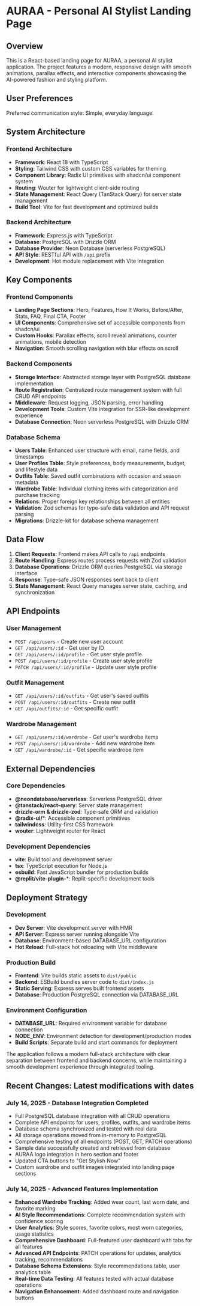 # AURAA - Personal AI Stylist Landing Page

## Overview

This is a React-based landing page for AURAA, a personal AI stylist application. The project features a modern, responsive design with smooth animations, parallax effects, and interactive components showcasing the AI-powered fashion and styling platform.

## User Preferences

Preferred communication style: Simple, everyday language.

## System Architecture

### Frontend Architecture
- **Framework**: React 18 with TypeScript
- **Styling**: Tailwind CSS with custom CSS variables for theming
- **Component Library**: Radix UI primitives with shadcn/ui component system
- **Routing**: Wouter for lightweight client-side routing
- **State Management**: React Query (TanStack Query) for server state management
- **Build Tool**: Vite for fast development and optimized builds

### Backend Architecture
- **Framework**: Express.js with TypeScript
- **Database**: PostgreSQL with Drizzle ORM
- **Database Provider**: Neon Database (serverless PostgreSQL)
- **API Style**: RESTful API with `/api` prefix
- **Development**: Hot module replacement with Vite integration

## Key Components

### Frontend Components
- **Landing Page Sections**: Hero, Features, How It Works, Before/After, Stats, FAQ, Final CTA, Footer
- **UI Components**: Comprehensive set of accessible components from shadcn/ui
- **Custom Hooks**: Parallax effects, scroll reveal animations, counter animations, mobile detection
- **Navigation**: Smooth scrolling navigation with blur effects on scroll

### Backend Components
- **Storage Interface**: Abstracted storage layer with PostgreSQL database implementation
- **Route Registration**: Centralized route management system with full CRUD API endpoints
- **Middleware**: Request logging, JSON parsing, error handling
- **Development Tools**: Custom Vite integration for SSR-like development experience
- **Database Connection**: Neon serverless PostgreSQL with Drizzle ORM

### Database Schema
- **Users Table**: Enhanced user structure with email, name fields, and timestamps
- **User Profiles Table**: Style preferences, body measurements, budget, and lifestyle data
- **Outfits Table**: Saved outfit combinations with occasion and season metadata
- **Wardrobe Table**: Individual clothing items with categorization and purchase tracking
- **Relations**: Proper foreign key relationships between all entities
- **Validation**: Zod schemas for type-safe data validation and API request parsing
- **Migrations**: Drizzle-kit for database schema management

## Data Flow

1. **Client Requests**: Frontend makes API calls to `/api` endpoints
2. **Route Handling**: Express routes process requests with Zod validation
3. **Database Operations**: Drizzle ORM queries PostgreSQL via storage interface
4. **Response**: Type-safe JSON responses sent back to client
5. **State Management**: React Query manages server state, caching, and synchronization

## API Endpoints

### User Management
- `POST /api/users` - Create new user account
- `GET /api/users/:id` - Get user by ID
- `GET /api/users/:id/profile` - Get user style profile
- `POST /api/users/:id/profile` - Create user style profile
- `PATCH /api/users/:id/profile` - Update user style profile

### Outfit Management
- `GET /api/users/:id/outfits` - Get user's saved outfits
- `POST /api/users/:id/outfits` - Create new outfit
- `GET /api/outfits/:id` - Get specific outfit

### Wardrobe Management
- `GET /api/users/:id/wardrobe` - Get user's wardrobe items
- `POST /api/users/:id/wardrobe` - Add new wardrobe item
- `GET /api/wardrobe/:id` - Get specific wardrobe item

## External Dependencies

### Core Dependencies
- **@neondatabase/serverless**: Serverless PostgreSQL driver
- **@tanstack/react-query**: Server state management
- **drizzle-orm & drizzle-zod**: Type-safe ORM and validation
- **@radix-ui/***: Accessible component primitives
- **tailwindcss**: Utility-first CSS framework
- **wouter**: Lightweight router for React

### Development Dependencies
- **vite**: Build tool and development server
- **tsx**: TypeScript execution for Node.js
- **esbuild**: Fast JavaScript bundler for production builds
- **@replit/vite-plugin-***: Replit-specific development tools

## Deployment Strategy

### Development
- **Dev Server**: Vite development server with HMR
- **API Server**: Express server running alongside Vite
- **Database**: Environment-based DATABASE_URL configuration
- **Hot Reload**: Full-stack hot reloading with Vite middleware

### Production Build
- **Frontend**: Vite builds static assets to `dist/public`
- **Backend**: ESBuild bundles server code to `dist/index.js`
- **Static Serving**: Express serves built frontend assets
- **Database**: Production PostgreSQL connection via DATABASE_URL

### Environment Configuration
- **DATABASE_URL**: Required environment variable for database connection
- **NODE_ENV**: Environment detection for development/production modes
- **Build Scripts**: Separate build and start commands for deployment

The application follows a modern full-stack architecture with clear separation between frontend and backend concerns, while maintaining a smooth development experience through integrated tooling.

## Recent Changes: Latest modifications with dates

### July 14, 2025 - Database Integration Completed
- Full PostgreSQL database integration with all CRUD operations
- Complete API endpoints for users, profiles, outfits, and wardrobe items
- Database schema synchronized and tested with real data
- All storage operations moved from in-memory to PostgreSQL
- Comprehensive testing of all endpoints (POST, GET, PATCH operations)
- Sample data successfully created and retrieved from database
- AURAA logo integration in hero section and footer
- Updated CTA buttons to "Get Stylish Now"
- Custom wardrobe and outfit images integrated into landing page sections

### July 14, 2025 - Advanced Features Implementation
- **Enhanced Wardrobe Tracking**: Added wear count, last worn date, and favorite marking
- **AI Style Recommendations**: Complete recommendation system with confidence scoring
- **User Analytics**: Style scores, favorite colors, most worn categories, usage statistics
- **Comprehensive Dashboard**: Full-featured user dashboard with tabs for all features
- **Advanced API Endpoints**: PATCH operations for updates, analytics tracking, recommendations
- **Database Schema Extensions**: Style recommendations table, user analytics table
- **Real-time Data Testing**: All features tested with actual database operations
- **Navigation Enhancement**: Added dashboard route and navigation buttons